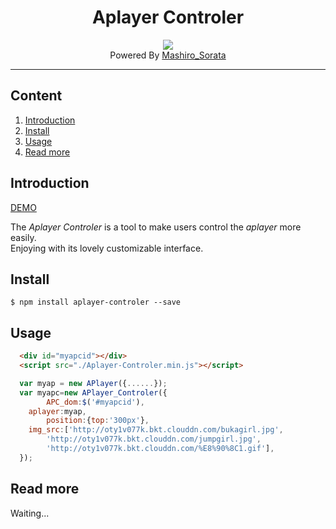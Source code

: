<div align="center"><h1>Aplayer Controler</h1></div>
<div align="center"><img src="http://oty1v077k.bkt.clouddn.com/apc-demo-preview.png"></div>
<div align="center">Powered By <a href="http://mashirosorata.vicp.io" target="_blank">Mashiro_Sorata</a></div>

---

## Content
1. [Introduction](#u1)
2. [Install](#u2)
3. [Usage](#u3)
4. [Read more](#u4)
<h2 id="u1">Introduction</h2>

[DEMO](http://mashirosorata.vicp.io/others/Aplayer-Controler-demo/index.html)

The *Aplayer Controler* is a tool to make users control the *aplayer* more easily. <br>Enjoying with its lovely customizable interface.

<h2 id="u2">Install</h2>

```git
$ npm install aplayer-controler --save
```

<h2 id="u3">Usage</h2>

```html
  <div id="myapcid"></div>
  <script src="./Aplayer-Controler.min.js"></script>
```

```javascript
  var myap = new APlayer({......});
  var myapc=new APlayer_Controler({
    	APC_dom:$('#myapcid'),
	aplayer:myap,
    	position:{top:'300px'},
	img_src:['http://oty1v077k.bkt.clouddn.com/bukagirl.jpg',
		'http://oty1v077k.bkt.clouddn.com/jumpgirl.jpg',
		'http://oty1v077k.bkt.clouddn.com/%E8%90%8C1.gif'],
  });
```
<h2 id="u4">Read more</h2>
Waiting...
